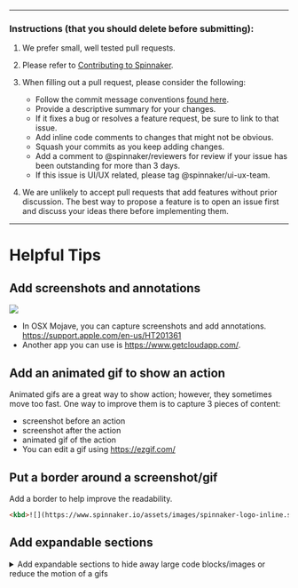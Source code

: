 

---
### Instructions (that you should delete before submitting):

1. We prefer small, well tested pull requests.

2. Please refer to [Contributing to Spinnaker](https://spinnaker.io/community/contributing/).

3. When filling out a pull request, please consider the following:

    * Follow the commit message conventions [found here](https://www.spinnaker.io/community/contributing/submitting/).
    * Provide a descriptive summary for your changes.
    * If it fixes a bug or resolves a feature request, be sure to link to that issue.
    * Add inline code comments to changes that might not be obvious.
    * Squash your commits as you keep adding changes.
    * Add a comment to @spinnaker/reviewers for review if your issue has been outstanding for more than 3 days.
    * If this issue is UI/UX related, please tag @spinnaker/ui-ux-team.

4. We are unlikely to accept pull requests that add features without prior discussion. The best way to propose a feature is to open an issue first and discuss your ideas there before implementing them.

---
# Helpful Tips

## Add screenshots and annotations
<kbd>![](https://cl.ly/744faf8f96d7/download/Image%202019-04-08%20at%2012.35.32.png)</kbd>
- In OSX Mojave, you can capture screenshots and add annotations. https://support.apple.com/en-us/HT201361
- Another app you can use is https://www.getcloudapp.com/.

## Add an animated gif to show an action
Animated gifs are a great way to show action; however, they sometimes move too fast.
One way to improve them is to capture 3 pieces of content:
- screenshot before an action
- screenshot after the action
- animated gif of the action
- You can edit a gif using https://ezgif.com/

## Put a border around a screenshot/gif
Add a border to help improve the readability.
```html
<kbd>![](https://www.spinnaker.io/assets/images/spinnaker-logo-inline.svg)</kbd>
```

## Add expandable sections
<details>
<summary>Add expandable sections to hide away large code blocks/images or reduce the motion of a gifs</summary>

```js
const example = 'spinnaker spinnaker SPINNAKER';
```

<kbd>![](https://www.spinnaker.io/assets/images/spinnaker-logo-inline.svg)</kbd>

<kbd>![](https://cl.ly/90d191c48dab/download/spinnaker-loader.gif)</kbd>
</details>
